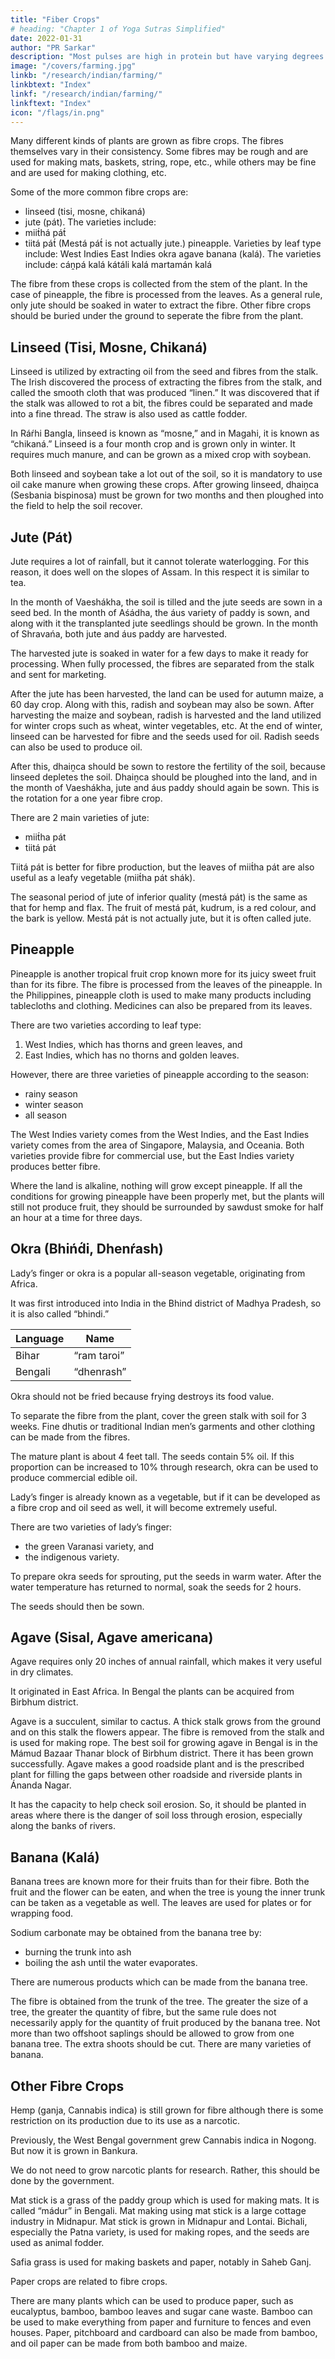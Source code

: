 ```yaml
---
title: "Fiber Crops"
# heading: "Chapter 1 of Yoga Sutras Simplified"
date: 2022-01-31
author: "PR Sarkar"
description: "Most pulses are high in protein but have varying degrees of fat. They are easier to digest than casein, but less substantial"
image: "/covers/farming.jpg"
linkb: "/research/indian/farming/"
linkbtext: "Index"
linkf: "/research/indian/farming/"
linkftext: "Index"
icon: "/flags/in.png"
---
```



Many different kinds of plants are grown as fibre crops. The fibres themselves vary in their consistency. Some fibres may be rough and are used for making mats, baskets, string, rope, etc., while others may be fine and are used for making clothing, etc.

Some of the more common fibre crops are:
- linseed (tisi, mosne, chikaná)
- jute (pát). The varieties include:
- miit́há pát́
- tiitá pát́
(Mestá pát́ is not actually jute.)
pineapple. Varieties by leaf type include:
West Indies
East Indies
okra
agave
banana (kalá). The varieties include:
cáṋpá kalá
kátáli kalá
martamán kalá

The fibre from these crops is collected from the stem of the plant. In the case of pineapple, the fibre is processed from the leaves. As a general rule, only jute should be soaked in water to extract the fibre. Other fibre crops should be buried under the ground to seperate the fibre from the plant.

## Linseed (Tisi, Mosne, Chikaná)

Linseed is utilized by extracting oil from the seed and fibres from the stalk. The Irish discovered the process of extracting the fibres from the stalk, and called the smooth cloth that was produced “linen.” It was discovered that if the stalk was allowed to rot a bit, the fibres could be separated and made into a fine thread. The straw is also used as cattle fodder.

In Ráŕhi Bangla, linseed is known as “mosne,” and in Magahi, it is known as “chikaná.” Linseed is a four month crop and is grown only in winter. It requires much manure, and can be grown as a mixed crop with soybean. 

Both linseed and soybean take a lot out of the soil, so it is mandatory to use oil cake manure when growing these crops. After growing linseed, dhaiṋca (Sesbania bispinosa) must be grown for two months and then ploughed into the field to help the soil recover.


## Jute (Pát)

Jute requires a lot of rainfall, but it cannot tolerate waterlogging. For this reason, it does well on the slopes of Assam. In this respect it is similar to tea.

In the month of Vaeshákha, the soil is tilled and the jute seeds are sown in a seed bed. In the month of Aśádha, the áus variety of paddy is sown, and along with it the transplanted jute seedlings should be grown. In the month of Shravańa, both jute and áus paddy are harvested. 

The harvested jute is soaked in water for a few days to make it ready for processing. When fully processed, the fibres are separated from the stalk and sent for marketing.

After the jute has been harvested, the land can be used for autumn maize, a 60 day crop. Along with this, radish and soybean may also be sown. After harvesting the maize and soybean, radish is harvested and the land utilized for winter crops such as wheat, winter vegetables, etc. At the end of winter, linseed can be harvested for fibre and the seeds used for oil. Radish seeds can also be used to produce oil. 

After this, dhaiṋca should be sown to restore the fertility of the soil, because linseed depletes the soil. Dhaiṋca should be ploughed into the land, and in the month of Vaeshákha, jute and áus paddy should again be sown. This is the rotation for a one year fibre crop.

There are 2 main varieties of jute:
- miit́ha pát
- tiitá pát

Tiitá pát is better for fibre production, but the leaves of miit́ha pát are also useful as a leafy vegetable (miit́ha pát shák).

The seasonal period of jute of inferior quality (mestá pát) is the same as that for hemp and flax. The fruit of mestá pát, kudrum, is a red colour, and the bark is yellow. Mestá pát is not actually jute, but it is often called jute.


## Pineapple

Pineapple is another tropical fruit crop known more for its juicy sweet fruit than for its fibre. The fibre is processed from the leaves of the pineapple. In the Philippines, pineapple cloth is used to make many products including tablecloths and clothing. Medicines can also be prepared from its leaves.

There are two varieties according to leaf type:

1. West Indies, which has thorns and green leaves, and
2. East Indies, which has no thorns and golden leaves.

However, there are three varieties of pineapple according to the season:
- rainy season
- winter season
- all season

The West Indies variety comes from the West Indies, and the East Indies variety comes from the area of Singapore, Malaysia, and Oceania. Both varieties provide fibre for commercial use, but the East Indies variety produces better fibre.

Where the land is alkaline, nothing will grow except pineapple. If all the conditions for growing pineapple have been properly met, but the plants will still not produce fruit, they should be surrounded by sawdust smoke for half an hour at a time for three days.


## Okra (Bhińd́i, Dhenŕash)

Lady’s finger or okra is a popular all-season vegetable, originating from Africa. 

It was first introduced into India in the Bhind district of Madhya Pradesh, so it is also called “bhindi.” 

Language | Name
--- | ---
Bihar | “ram taroi”
Bengali | “dhenrash” 

Okra should not be fried because frying destroys its food value.

To separate the fibre from the plant, cover the green stalk with soil for 3 weeks. Fine dhutis or traditional Indian men’s garments and other clothing can be made from the fibres.

The mature plant is about 4 feet tall. The seeds contain 5% oil. If this proportion can be increased to 10% through research, okra can be used to produce commercial edible oil. 

Lady’s finger is already known as a vegetable, but if it can be developed as a fibre crop and oil seed as well, it will become extremely useful.

There are two varieties of lady’s finger:
- the green Varanasi variety, and
- the indigenous variety.

To prepare okra seeds for sprouting, put the seeds in warm water. After the water temperature has returned to normal, soak the seeds for 2 hours. 

The seeds should then be sown.


## Agave (Sisal, Agave americana)

Agave requires only 20 inches of annual rainfall, which makes it very useful in dry climates. 

It originated in East Africa. In Bengal the plants can be acquired from Birbhum district.

Agave is a succulent, similar to cactus. A thick stalk grows from the ground and on this stalk the flowers appear. The fibre is removed from the stalk and is used for making rope. The best soil for growing agave in Bengal is in the Mámud Bazaar Thanar block of Birbhum district. There it has been grown successfully.
Agave makes a good roadside plant and is the prescribed plant for filling the gaps between other roadside and riverside plants in Ánanda Nagar. 

It has the capacity to help check soil erosion. So, it should be planted in areas where there is the danger of soil loss through erosion, especially along the banks of rivers.


## Banana (Kalá)

Banana trees are known more for their fruits than for their fibre. Both the fruit and the flower can be eaten, and when the tree is young the inner trunk can be taken as a vegetable as well. The leaves are used for plates or for wrapping food. 

Sodium carbonate may be obtained from the banana tree by:
- burning the trunk into ash
- boiling the ash until the water evaporates. 

There are numerous products which can be made from the banana tree. 

The fibre is obtained from the trunk of the tree. The greater the size of a tree, the greater the quantity of fibre, but the same rule does not necessarily apply for the quantity of fruit produced by the banana tree. Not more than two offshoot saplings should be allowed to grow from one banana tree. The extra shoots should be cut. There are many varieties of banana.


## Other Fibre Crops

Hemp (ganja, Cannabis indica) is still grown for fibre although there is some restriction on its production due to its use as a narcotic. 

Previously, the West Bengal government grew Cannabis indica in Nogong. But now it is grown in Bankura.

We do not need to grow narcotic plants for research. Rather, this should be done by the government.

Mat stick is a grass of the paddy group which is used for making mats. It is called “mádur” in Bengali. Mat making using mat stick is a large cottage industry in Midnapur. Mat stick is grown in Midnapur and Lontai.
Bichali, especially the Patna variety, is used for making ropes, and the seeds are used as animal fodder. 

Safia grass is used for making baskets and paper, notably in Saheb Ganj.

Paper crops are related to fibre crops. 

There are many plants which can be used to produce paper, such as eucalyptus, bamboo, bamboo leaves and sugar cane waste. Bamboo can be used to make everything from paper and furniture to fences and even houses. Paper, pitchboard and cardboard can also be made from bamboo, and oil paper can be made from both bamboo and maize.



